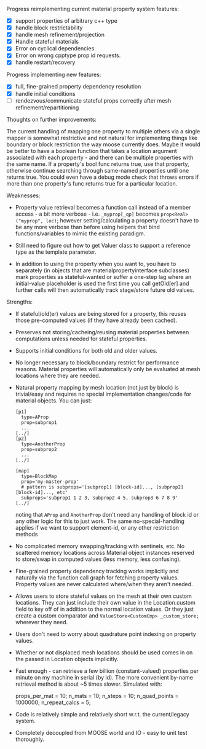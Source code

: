
Progress reimplementing current material property system features:

- [x] support properties of arbitrary c++ type
- [x] handle block restrictability
- [x] handle mesh refinement/projection
- [x] Handle stateful materials
- [x] Error on cyclical dependencies
- [x] Error on wrong cpptype prop id requests.
- [x] handle restart/recovery

Progress implementing new features:

- [x] full, fine-grained property dependency resolution
- [x] handle initial conditions
- [ ] rendezvous/communicate stateful props correctly after mesh refinement/repartitioning

Thoughts on further improvements:

The current handling of mapping one property to multiple others via a single
mapper is somewhat restrictive and not natural for implementing things like
boundary or block restriction the way moose currently does.  Maybe it would be
better to have a boolean function that takes a location argument associated
with each property - and there can be multiple properties with the same
name.  If a property's bool func returns true, use that property, otherwise
continue searching through same-named properties until one returns true.  You
could even have a debug mode check that throws errors if more than one
property's func returns true for a particular location.

Weaknesses:

* Property value retrieval becomes a function call instead of a member access - a bit more
  verbose - i.e. `_myprop[_qp]` becomes `prop<Real>("myprop", loc)`; however setting/calculating a
  property doesn't have to be any more verbose than before using helpers that bind
  functions/variables to mimic the existing paradigm.

* Still need to figure out how to get Valuer class to support a reference type as the template
  parameter.

* In addition to using the property when you want to, you have to separately (in objects that are
  materialpropertyinterface subclasses) mark properties as stateful-wanted or suffer a one-step
  lag where an initial-value placeholder is used the first time you call getOld[er] and further
  calls will then automatically track stage/store future old values.

Strengths:

* If stateful/old(er) values are being stored for a property, this reuses those pre-computed
  values (if they have already been cached).

* Preserves not storing/cacheing/reusing material properties between computations unless needed
  for stateful properties.

* Supports initial conditions for both old and older values.
 
* No longer necessary to block/boundary restrict for performance reasons. Material properties will
  automatically only be evaluated at mesh locations where they are needed.

* Natural property mapping by mesh location (not just by block) is trivial/easy and requires no
  special implementation changes/code for material objects.  You can just:

  ```
  [p1]
    type=AProp
    prop=subprop1
    ...
  [../]
  [p2]
    type=AnotherProp
    prop=subprop2
    ...
  [../]

  [map]
    type=BlockMap
    prop='my-master-prop'
    # pattern is subprops='[subprop1] [block-id]..., [subprop2] [block-id]..., etc'
    subprops='subprop1 1 2 3, subprop2 4 5, subprop3 6 7 8 9'
  [../]
  ```

  noting that ``AProp`` and ``AnotherProp`` don't need any handling of block id or any other logic
  for this to just work.  The same no-special-handling applies if we want to support element-id,
  or any other restriction methods

* No complicated memory swapping/tracking with sentinels, etc.  No scattered memory locations
  across Material object instances reserved to store/swap in computed values (less memory, less
  confusing).

* Fine-grained property dependency tracking works implicitly and naturally via the function call
  graph for fetching property values.  Property values are never calculated where/when they aren't
  needed.

* Allows users to store stateful values on the mesh at their own custom locations. They can just
  include their own value in the Location.custom field to key off of in addition to the normal
  location values.  Or they just create a custom comparator and ``ValueStore<CustomCmp>
  _custom_store;`` wherever they need.

* Users don't need to worry about quadrature point indexing on property values.

* Whether or not displaced mesh locations should be used comes in on the passed in Location
  objects implicitly.

* Fast enough - can retrieve a few billion (constant-valued) properties per minute on my
  machine in serial (by id).  The more convenient by-name retrieval method is about ~5 times
  slower.  Simulated with:

  props_per_mat = 10;
  n_mats = 10;
  n_steps = 10;
  n_quad_points = 1000000;
  n_repeat_calcs = 5;

* Code is relatively simple and relatively short w.r.t. the current/legacy system.

* Completely decoupled from MOOSE world and IO - easy to unit test thoroughly.

